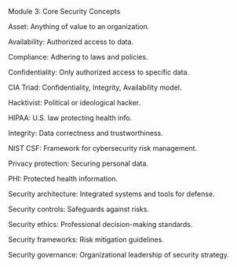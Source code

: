 Module 3: Core Security Concepts

Asset: Anything of value to an organization.

Availability: Authorized access to data.

Compliance: Adhering to laws and policies.

Confidentiality: Only authorized access to specific data.

CIA Triad: Confidentiality, Integrity, Availability model.

Hacktivist: Political or ideological hacker.

HIPAA: U.S. law protecting health info.

Integrity: Data correctness and trustworthiness.

NIST CSF: Framework for cybersecurity risk management.

Privacy protection: Securing personal data.

PHI: Protected health information.

Security architecture: Integrated systems and tools for defense.

Security controls: Safeguards against risks.

Security ethics: Professional decision-making standards.

Security frameworks: Risk mitigation guidelines.

Security governance: Organizational leadership of security strategy.
